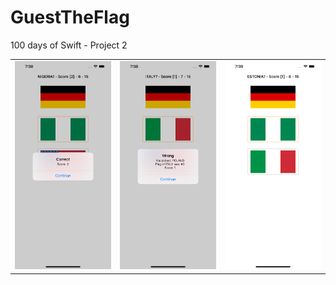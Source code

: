 # GuestTheFlag
100 days of Swift - Project 2

<table>
  <tr>
  <td> 
<img src = "https://github.com/Bucerella/GuestTheFlag/blob/main/GuessTheFlag/screenshoots/s1.png" width = 400>
  </td>
  <td>
<img src = "https://github.com/Bucerella/GuestTheFlag/blob/main/GuessTheFlag/screenshoots/s2.png" width = 400>
  </td>
  <td>
<img src = "https://github.com/Bucerella/GuestTheFlag/blob/main/GuessTheFlag/screenshoots/s3.png" width = 400>
  </td>

  </tr>
</table>
